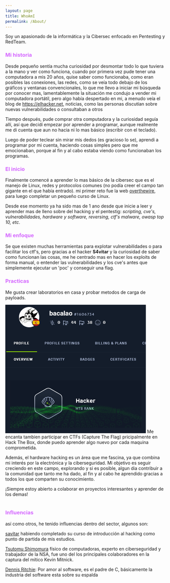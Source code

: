 ```yaml
---
layout: page
title: WhoAmI
permalink: /About/
---
```


Soy un apasionado de la informática y la Cibersec enfocado en Pentesting y RedTeam.

<h3 style="color: rgb(212, 103, 255);">Mi historia</h3>

Desde pequeño sentía mucha curiosidad por desmontar todo lo que tuviera a la mano y ver como funciona, cuando por primera vez pude tener una computadora a mis 20 años, quise saber como funcionaba, como eran posibles las conexiones, las redes, como se veía todo debajo de los gráficos y ventanas convencionales, lo que me llevo a iniciar mi búsqueda por conocer mas, lamentablemente la situación me condujo a vender mi computadora portátil, pero algo había despertado en mi, a menudo veía el blog de https://elhacker.net, noticias, como las personas discutían sobre nuevas vulnerabilidades o consultaban a otros

Tiempo después, pude comprar otra computadora y la curiosidad seguía allí, así que decidí empezar por aprender a programar, aunque realmente me di cuenta que aun no hacia ni lo mas básico (escribir con el teclado).

Luego de poder teclear sin mirar mis dedos (es gracioso lo se), aprendi a programar por mi cuenta, haciendo cosas simples pero que me emocionaban, porque al fin y al cabo estaba viendo como funcionaban los programas.


<h3 style="color:rgb(212, 103, 255);">El inicio</h3>

Finalmente comencé a aprender lo mas básico de la cibersec que es el manejo de Linux, redes y protocolos comunes (no podía creer el campo tan gigante en el que había entrado). mi primer reto fue la web <a href="https://overthewire.org">overthewire</a>, para luego completar un pequeño curso de Linux.

Desde ese momento ya ha sido mas de 1 ano desde que inicie a leer y aprender mas de lleno sobre del hacking y el pentestig: *scripting, cve's, vulnerabilidades, hardware y software, reversing, ctf's malware, owasp top 10, etc*.


<h3 style="color: rgb(212, 103, 255);">Mi enfoque</h3>

Se que existen muchas herramientas para explotar vulnerabilidades  o para facilitar los ctf's, pero gracias a el hacker **S4vitar** y la curiosidad de saber como funcionan las cosas, me he centrado mas en hacer los exploits de forma manual, o entender las vulnerabilidades y los cve's antes que simplemente ejecutar un 'poc' y conseguir una flag.

<h3 style="color: rgb(212, 103, 255);">Practicas</h3>

Me gusta crear laboratorios en casa y probar metodos de carga de payloads.

 <img src="/images/image.png" alt="hack-the-box-Profile" class="image-float"/>
 Me encanta tambien participar en CTFs (Capture The Flag) pricipalmente en Hack The Box, donde puedo aprender algo nuevo por cada maquina comprometida.
<div class="clear-float"></div>

Además, el hardware hacking es un área que me fascina, ya que combina mi interés por la electrónica y la ciberseguridad. Mi objetivo es seguir creciendo en este campo, explorando y si es posible, algun dia contribuir a la comunidad que tanto me ha dado, al fin y al cabo he aprendido gracias a todos los que comparten su conocimiento.

¡Siempre estoy abierto a colaborar en proyectos interesantes y aprender de los demas!
<br><br>
<h3 style="color:rgb(212, 103, 255);">Influencias</h3>


así como otros, he tenido influencias dentro del sector, algunos son:

[savitar](https://www.youtube.com/channel/UCNHWpNqiM8yOQcHXtsluD7Q) habiendo completado su curso de introducción al hacking como punto de partida de mis estudios.

[Tsutomu Shimomura](https://en.wikipedia.org/wiki/Tsutomu_Shimomura) físico de computadoras, experto en ciberseguridad y trabajador de la NSA,
fue uno del los principales colaboradores en la captura del mítico Kevin Mitnick.

[Dennis Ritchie](https://es.wikipedia.org/wiki/Dennis_Ritchie): Por amor al software, es el padre de C, básicamente la industria del software esta sobre su espalda
